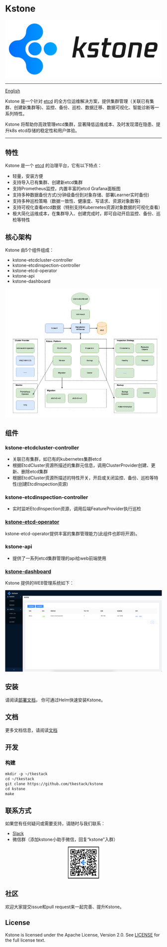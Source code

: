 # Kstone

<div align=center><img width=800 hight=300 src="docs/images/icon.png" /></div>

------

[English](README.md)

Kstone 是一个针对 [etcd](https://github.com/etcd-io/etcd) 的全方位运维解决方案，提供集群管理（关联已有集群、创建新集群等)、监控、备份、巡检、数据迁移、数据可视化、智能诊断等一系列特性。

Kstone 将帮助你高效管理etcd集群，显著降低运维成本、及时发现潜在隐患、提升k8s etcd存储的稳定性和用户体验。

------

## 特性

Kstone 是一个 [etcd](https://github.com/etcd-io/etcd) 的治理平台，它有以下特点：

* 轻量，安装方便
* 支持导入已有集群、创建新etcd集群
* 支持Prometheus监控，内置丰富的etcd Grafana面板图
* 支持多种数据备份方式(分钟级备份到对象存储、部署Learner实时备份)
* 支持多种巡检策略（数据一致性、健康度、写请求、资源对象数等)
* 支持可视化查看etcd数据（特别支持Kubernetes资源对象数据的可视化查看）
* 极大简化运维成本，在集群导入、创建完成时，即可自动开启监控、备份、巡检等特性

## 核心架构

Kstone 由5个组件组成：
- kstone-etcdcluster-controller
- kstone-etcdinspection-controller
- kstone-etcd-operator
- kstone-api
- kstone-dashboard

![Architecture Of Kstone](docs/images/kstone-arch.png)

## 组件

### kstone-etcdcluster-controller

* 关联已有集群，如已有的kubernetes集群etcd 
* 根据EtcdCluster资源所描述的集群元信息，调用ClusterProvider创建、更新、删除etcd集群
* 根据EtcdCluster资源所描述的特性开关，开启或关闭监控、备份、巡检等特性(创建EtcdInspection资源)

### kstone-etcdinspection-controller

* 实时监听EtcdInspection资源，调用后端FeatureProvider执行巡检

### [kstone-etcd-operator](https://github.com/tkestack/kstone-etcd-operator)

kstone-etcd-operator提供丰富的集群管理能力(此组件也即将开源)。

### kstone-api

* 提供了一系列etcd集群管理的api给web前端使用

### [kstone-dashboard](https://github.com/tkestack/kstone-dashboard)

Kstone 提供的WEB管理系统如下：

![kstone-ui](docs/images/kstone-ui.png)


## 安装

请阅读[部署文档](charts/README_CN.md)，
你可通过Helm快速安装Kstone。

## 文档

更多文档信息，请阅读[文档](docs) 

## 开发

### 构建
```
mkdir -p ~/tkestack
cd ~/tkestack
git clone https://github.com/tkestack/kstone
cd kstone
make
```

## 联系方式

如果您有任何疑问或需要支持，请随时与我们联系：
- [Slack](https://join.slack.com/t/w1639233173-qqx590963/shared_invite/zt-109muo6i9-0kTUQphSVFlwOSW7CgtrGw)
- 微信群（添加kstone小助手微信，回复“kstone”入群）

<div align="center">
  <img src="docs/images/kstone_assistant.jpg" width=20% title="kstone_assistant WeChat">
</div>


## 社区

欢迎大家提交issue和pull request来一起完善、提升Kstone。

## License

Kstone is licensed under the Apache License, Version 2.0. See [LICENSE](LICENSE) for the full license text.
